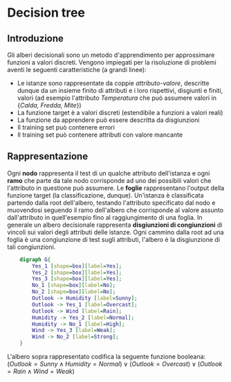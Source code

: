 # Decision tree

## Introduzione

Gli alberi decisionali sono un metodo d'apprendimento per approssimare funzioni a valori discreti.
Vengono impiegati per la risoluzione di problemi aventi le seguenti caratteristiche (a grandi linee):
* Le istanze sono rappresentate da coppie *attributo-valore*, descritte dunque da un insieme finito di attributi e i loro rispettivi, disgiunti e finiti, valori (ad esempio l'attributo *Temperatura* che può assumere valori in {*Calda, Fredda, Mite*})
* La funzione target è a valori discreti (estendibile a funzioni a valori reali)
* La funzione da apprendere può essere descritta da disgiunzioni
* Il training set può contenere errori
* Il training set può contenere attributi con valore mancante

## Rappresentazione

Ogni **nodo** rappresenta il test di un qualche attributo dell'istanza e ogni **ramo** che parte da tale nodo corrisponde ad uno dei possibili valori che l'attributo in questione può assumere. Le **foglie** rappresentano l'output della funzione target (la classificazione, dunque).
Un'istanza è classificata partendo dalla root dell'albero, testando l'attributo specificato dal nodo e muovendosi seguendo il ramo dell'albero che corrisponde al valore assunto dall'attributo in quell'esempio fino al raggiungimento di una foglia.
In generale un albero decisionale rappresenta **disgiunzioni di congiunzioni** di vincoli sui valori degli attributi delle istanze.
Ogni cammino dalla root ad una foglia è una congiunzione di test sugli attributi, l'albero è la disgiunzione di tali congiunzioni.

```dot
    digraph G{
        Yes_1 [shape=box][label=Yes];
        Yes_2 [shape=box][label=Yes];
        Yes_3 [shape=box][label=Yes];
        No_1 [shape=box][label=No];
        No_2 [shape=box][label=No];
        Outlook -> Humidity [label=Sunny];
        Outlook -> Yes_1 [label=Overcast];
        Outlook -> Wind [label=Rain];
        Humidity -> Yes_2 [label=Normal];
        Humidity -> No_1 [label=High];
        Wind -> Yes_3 [label=Weak];
        Wind -> No_2 [label=Strong];
    }
```
L'albero sopra rappresentato codifica la seguente funzione booleana:
$(Outlook = Sunny \land Humidity = Normal)\lor (Outlook = Overcast) \lor (Outlook = Rain \land Wind = Weak)$